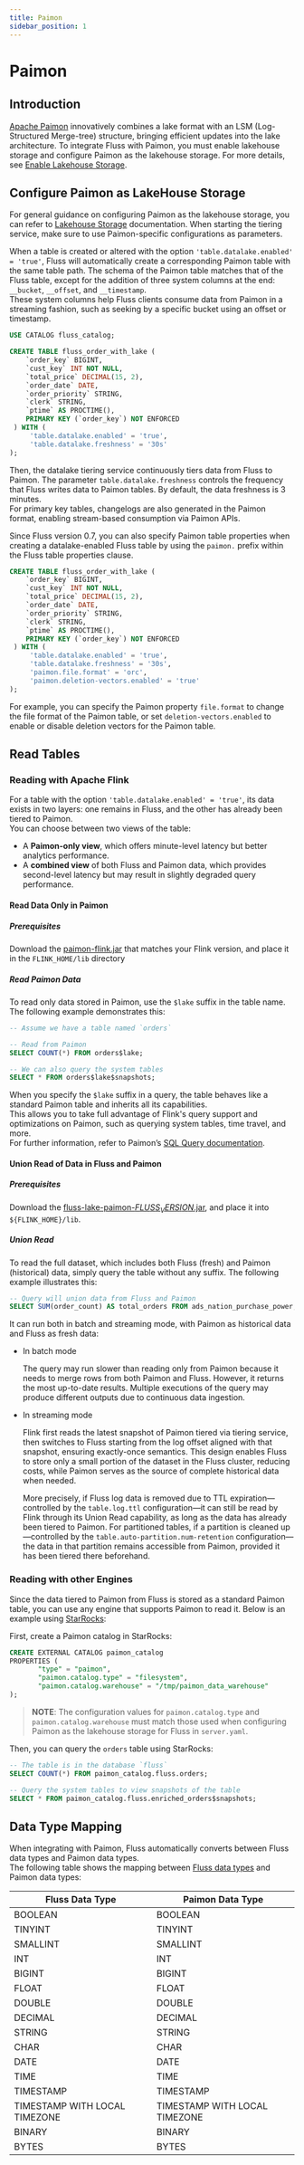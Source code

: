 ```yaml
---
title: Paimon
sidebar_position: 1
---
```


# Paimon

## Introduction

[Apache Paimon](https://paimon.apache.org/) innovatively combines a lake format with an LSM (Log-Structured Merge-tree) structure, bringing efficient updates into the lake architecture. 
To integrate Fluss with Paimon, you must enable lakehouse storage and configure Paimon as the lakehouse storage. For more details, see [Enable Lakehouse Storage](maintenance/tiered-storage/lakehouse-storage.md#enable-lakehouse-storage).

## Configure Paimon as LakeHouse Storage

For general guidance on configuring Paimon as the lakehouse storage, you can refer to [Lakehouse Storage](maintenance/tiered-storage/lakehouse-storage.md) documentation. When starting the tiering service, make sure to use Paimon-specific configurations as parameters.

When a table is created or altered with the option `'table.datalake.enabled' = 'true'`, Fluss will automatically create a corresponding Paimon table with the same table path.
The schema of the Paimon table matches that of the Fluss table, except for the addition of three system columns at the end: `__bucket`, `__offset`, and `__timestamp`.  
These system columns help Fluss clients consume data from Paimon in a streaming fashion, such as seeking by a specific bucket using an offset or timestamp.

```sql title="Flink SQL"
USE CATALOG fluss_catalog;

CREATE TABLE fluss_order_with_lake (
    `order_key` BIGINT,
    `cust_key` INT NOT NULL,
    `total_price` DECIMAL(15, 2),
    `order_date` DATE,
    `order_priority` STRING,
    `clerk` STRING,
    `ptime` AS PROCTIME(),
    PRIMARY KEY (`order_key`) NOT ENFORCED
 ) WITH (
     'table.datalake.enabled' = 'true',
     'table.datalake.freshness' = '30s'
);
```

Then, the datalake tiering service continuously tiers data from Fluss to Paimon. The parameter `table.datalake.freshness` controls the frequency that Fluss writes data to Paimon tables. By default, the data freshness is 3 minutes.  
For primary key tables, changelogs are also generated in the Paimon format, enabling stream-based consumption via Paimon APIs.

Since Fluss version 0.7, you can also specify Paimon table properties when creating a datalake-enabled Fluss table by using the `paimon.` prefix within the Fluss table properties clause.

```sql title="Flink SQL"
CREATE TABLE fluss_order_with_lake (
    `order_key` BIGINT,
    `cust_key` INT NOT NULL,
    `total_price` DECIMAL(15, 2),
    `order_date` DATE,
    `order_priority` STRING,
    `clerk` STRING,
    `ptime` AS PROCTIME(),
    PRIMARY KEY (`order_key`) NOT ENFORCED
 ) WITH (
     'table.datalake.enabled' = 'true',
     'table.datalake.freshness' = '30s',
     'paimon.file.format' = 'orc',
     'paimon.deletion-vectors.enabled' = 'true'
);
```

For example, you can specify the Paimon property `file.format` to change the file format of the Paimon table, or set `deletion-vectors.enabled` to enable or disable deletion vectors for the Paimon table.

## Read Tables

### Reading with Apache Flink

For a table with the option `'table.datalake.enabled' = 'true'`, its data exists in two layers: one remains in Fluss, and the other has already been tiered to Paimon.  
You can choose between two views of the table:
- A **Paimon-only view**, which offers minute-level latency but better analytics performance.
- A **combined view** of both Fluss and Paimon data, which provides second-level latency but may result in slightly degraded query performance.

#### Read Data Only in Paimon

##### Prerequisites
Download the [paimon-flink.jar](https://paimon.apache.org/docs/1.2/) that matches your Flink version, and place it in the `FLINK_HOME/lib` directory

##### Read Paimon Data
To read only data stored in Paimon, use the `$lake` suffix in the table name. The following example demonstrates this:

```sql title="Flink SQL"
-- Assume we have a table named `orders`

-- Read from Paimon
SELECT COUNT(*) FROM orders$lake;
```

```sql title="Flink SQL"
-- We can also query the system tables
SELECT * FROM orders$lake$snapshots;
```

When you specify the `$lake` suffix in a query, the table behaves like a standard Paimon table and inherits all its capabilities.  
This allows you to take full advantage of Flink's query support and optimizations on Paimon, such as querying system tables, time travel, and more.  
For further information, refer to Paimon’s [SQL Query documentation](https://paimon.apache.org/docs/0.9/flink/sql-query/#sql-query).

#### Union Read of Data in Fluss and Paimon

##### Prerequisites
Download the [fluss-lake-paimon-$FLUSS_VERSION$.jar](https://repo1.maven.org/maven2/org/apache/fluss/fluss-lake-paimon/$FLUSS_VERSION$/fluss-lake-paimon-$FLUSS_VERSION$.jar), and place it into `${FLINK_HOME}/lib`.

##### Union Read
To read the full dataset, which includes both Fluss (fresh) and Paimon (historical) data, simply query the table without any suffix. The following example illustrates this:

```sql title="Flink SQL"
-- Query will union data from Fluss and Paimon
SELECT SUM(order_count) AS total_orders FROM ads_nation_purchase_power;
```
It can run both in batch and streaming mode, with Paimon as historical data and Fluss as fresh data:
- In batch mode

  The query may run slower than reading only from Paimon because it needs to merge rows from both Paimon and Fluss. However, it returns the most up-to-date results. Multiple executions of the query may produce different outputs due to continuous data ingestion.

- In streaming mode

  Flink first reads the latest snapshot of Paimon tiered via tiering service, then switches to Fluss starting from the log offset aligned with that snapshot, ensuring exactly-once semantics.
  This design enables Fluss to store only a small portion of the dataset in the Fluss cluster, reducing costs, while Paimon serves as the source of complete historical data when needed. 

  More precisely, if Fluss log data is removed due to TTL expiration—controlled by the `table.log.ttl` configuration—it can still be read by Flink through its Union Read capability, as long as the data has already been tiered to Paimon.
  For partitioned tables, if a partition is cleaned up—controlled by the `table.auto-partition.num-retention` configuration—the data in that partition remains accessible from Paimon, provided it has been tiered there beforehand. 


### Reading with other Engines

Since the data tiered to Paimon from Fluss is stored as a standard Paimon table, you can use any engine that supports Paimon to read it. Below is an example using [StarRocks](https://paimon.apache.org/docs/master/engines/starrocks/):

First, create a Paimon catalog in StarRocks:

```sql title="StarRocks SQL"
CREATE EXTERNAL CATALOG paimon_catalog
PROPERTIES (
       "type" = "paimon",
       "paimon.catalog.type" = "filesystem",
       "paimon.catalog.warehouse" = "/tmp/paimon_data_warehouse"
);
```

> **NOTE**: The configuration values for `paimon.catalog.type` and `paimon.catalog.warehouse` must match those used when configuring Paimon as the lakehouse storage for Fluss in `server.yaml`.

Then, you can query the `orders` table using StarRocks:

```sql title="StarRocks SQL"
-- The table is in the database `fluss`
SELECT COUNT(*) FROM paimon_catalog.fluss.orders;
```

```sql title="StarRocks SQL"
-- Query the system tables to view snapshots of the table
SELECT * FROM paimon_catalog.fluss.enriched_orders$snapshots;
```

## Data Type Mapping

When integrating with Paimon, Fluss automatically converts between Fluss data types and Paimon data types.  
The following table shows the mapping between [Fluss data types](table-design/data-types.md) and Paimon data types:

| Fluss Data Type               | Paimon Data Type              |
|-------------------------------|-------------------------------|
| BOOLEAN                       | BOOLEAN                       |
| TINYINT                       | TINYINT                       |
| SMALLINT                      | SMALLINT                      |
| INT                           | INT                           |
| BIGINT                        | BIGINT                        |
| FLOAT                         | FLOAT                         |
| DOUBLE                        | DOUBLE                        |
| DECIMAL                       | DECIMAL                       |
| STRING                        | STRING                        |
| CHAR                          | CHAR                          |
| DATE                          | DATE                          |
| TIME                          | TIME                          |
| TIMESTAMP                     | TIMESTAMP                     |
| TIMESTAMP WITH LOCAL TIMEZONE | TIMESTAMP WITH LOCAL TIMEZONE |
| BINARY                        | BINARY                        |
| BYTES                         | BYTES                         |
